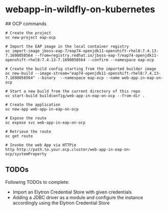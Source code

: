# webapp-in-wildfly-on-kubernetes

## OCP commands

```
# Create the project
oc new-project eap-ocp

# Import the EAP image in the local container registry
oc import-image jboss-eap-7/eap74-openjdk11-openshift-rhel8:7.4.13-7.1698058564 --from=registry.redhat.io/jboss-eap-7/eap74-openjdk11-openshift-rhel8:7.4.13-7.1698058564 --confirm --namespace eap-ocp

# Create the build config starting from the imported builder image
oc new-build --image-stream="eap74-openjdk11-openshift-rhel8:7.4.13-7.1698058564" --binary  --namespace eap-ocp --name web-app-in-eap-on-ocp

# Start a new build from the current directory of this repo
oc start-build buildconfig/web-app-in-eap-on-ocp --from-dir .

# Create the application
oc new-app web-app-in-eap-on-ocp

# Expose the route
oc expose svc web-app-in-eap-on-ocp

# Retrieve the route
oc get route

# Invoke the web App via HTTPie
http http://path.to.your.ocp.cluster/web-app-in-eap-on-ocp/systemProperty
```

## TODOs

Following TODOs to complete:
- Import an Elytron Credential Store with given credentials
- Adding a JDBC driver as a module and configure the instance accordingly using the Elytron Credential Store
